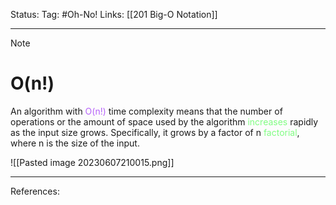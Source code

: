 Status: 
Tag: #Oh-No!
Links: [[201 Big-O Notation]]

---
> [!note] 
>  # O(n!)

An algorithm with <font style="color:#b562f9">O(n!)</font> time complexity means that the number of operations or the amount of space used by the algorithm <font style="color:#81fd83">increases</font> rapidly as the input size grows. Specifically, it grows by a factor of n <font style="color:#81fd83">factorial</font>, where n is the size of the input.

![[Pasted image 20230607210015.png]]

---
References: